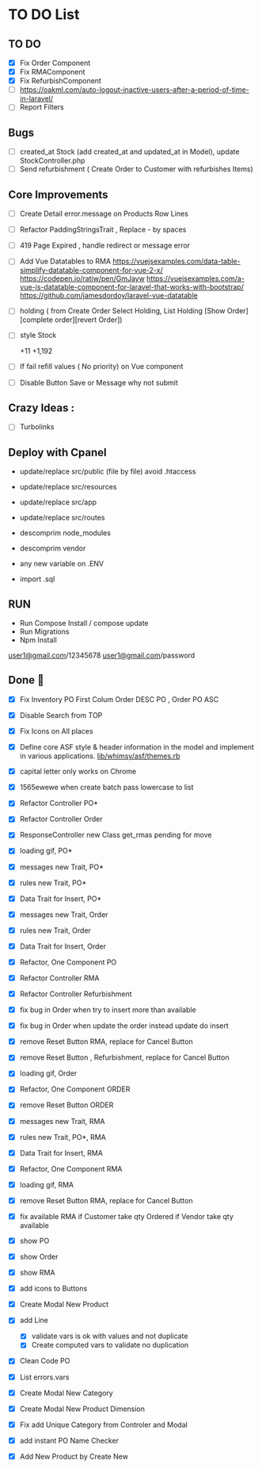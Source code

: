 # TO DO List

## TO DO

- [X] Fix Order Component
- [X] Fix RMAComponent
- [X] Fix RefurbishComponent
- [ ] https://oakml.com/auto-logout-inactive-users-after-a-period-of-time-in-laravel/
- [ ] Report Filters

## Bugs

- [ ] created_at Stock (add created_at and updated_at in Model), update StockController.php
- [ ] Send refurbishment ( Create Order to Customer with refurbishes Items)

## Core Improvements
- [ ] Create Detail error.message on Products Row Lines
- [ ] Refactor PaddingStringsTrait , Replace - by spaces
- [ ] 419 Page Expired , handle redirect or message error
- [ ] Add Vue Datatables to RMA
      https://vuejsexamples.com/data-table-simplify-datatable-component-for-vue-2-x/
      https://codepen.io/ratiw/pen/GmJayw
      https://vuejsexamples.com/a-vue-js-datatable-component-for-laravel-that-works-with-bootstrap/
      https://github.com/jamesdordoy/laravel-vue-datatable
- [ ] holding ( from Create Order Select Holding, List Holding [Show Order][complete order][revert Order])

- [ ] style Stock
  <td style="font-weight: bold; text-align:right;background-color:red; color:white">+11 </td>
  <td style="font-weight: bold; text-align:right;background-color:#FFEEAA;"> +1,192 </td>

- [ ] If fail refill values ( No priority) on Vue component
- [ ] Disable Button Save or Message why not submit

## Crazy Ideas :

- [ ] Turbolinks

## Deploy with Cpanel

- update/replace src/public (file by file) avoid .htaccess
- update/replace src/resources

- update/replace src/app
- update/replace src/routes

- descomprim node_modules
- descomprim vendor

- any new variable on .ENV
- import .sql


## RUN

- Run Compose Install / compose update
- Run Migrations
- Npm Install

user1@gmail.com/12345678
user1@gmail.com/password

## Done :checkered_flag:

- [X] Fix Inventory PO First Colum Order DESC PO , Order PO ASC
- [X] Disable Search from TOP 
- [X] Fix Icons on All places
- [x] Define core ASF style & header information in the model and
      implement in various applications. [lib/whimsy/asf/themes.rb](lib/whimsy/asf/themes.rb)
- [x] capital letter only works on Chrome
- [x] 1565ewewe when create batch pass lowercase to list
- [x] Refactor Controller PO\*
- [x] Refactor Controller Order
- [x] ResponseController new Class get_rmas pending for move
- [x] loading gif, PO\*
- [x] messages new Trait, PO\*
- [x] rules new Trait, PO\*
- [x] Data Trait for Insert, PO\*

- [x] messages new Trait, Order
- [x] rules new Trait, Order
- [x] Data Trait for Insert, Order
- [x] Refactor, One Component PO
- [x] Refactor Controller RMA
- [x] Refactor Controller Refurbishment

- [x] fix bug in Order when try to insert more than available
- [x] fix bug in Order when update the order instead update do insert
- [x] remove Reset Button RMA, replace for Cancel Button
- [x] remove Reset Button , Refurbishment, replace for Cancel Button  

- [x] loading gif, Order
- [x] Refactor, One Component ORDER
- [x] remove Reset Button ORDER

- [x] messages new Trait, RMA
- [x] rules new Trait, PO\*, RMA
- [x] Data Trait for Insert, RMA
- [x] Refactor, One Component RMA
- [x] loading gif, RMA
- [x] remove Reset Button RMA, replace for Cancel Button
- [x] fix available RMA
      if Customer
      take qty Ordered
      if Vendor
      take qty available
- [x] show PO
- [x] show Order
- [x] show RMA
- [x] add icons to Buttons
- [x] Create Modal New Product
- [x] add Line
  - [x] validate vars is ok with values and not duplicate
  - [x] Create computed vars to validate no duplication
- [x] Clean Code PO
- [x] List errors.vars

- [x] Create Modal New Category
- [x] Create Modal New Product Dimension
- [x] Fix add Unique Category from Controler and Modal
- [X] add instant PO Name Checker 
- [X] Add New Product by Create New
